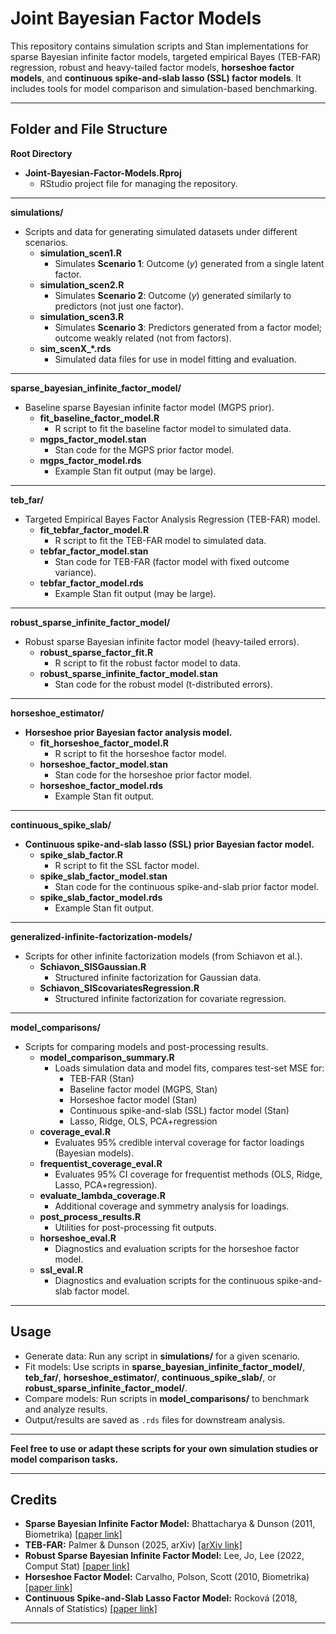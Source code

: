 # Joint Bayesian Factor Models

This repository contains simulation scripts and Stan implementations for sparse Bayesian infinite factor models, targeted empirical Bayes (TEB-FAR) regression, robust and heavy-tailed factor models, **horseshoe factor models**, and **continuous spike-and-slab lasso (SSL) factor models**. It includes tools for model comparison and simulation-based benchmarking.

---

## Folder and File Structure

**Root Directory**

- **Joint-Bayesian-Factor-Models.Rproj**
  - RStudio project file for managing the repository.

---

**simulations/**

- Scripts and data for generating simulated datasets under different scenarios.
    - **simulation_scen1.R**
      - Simulates **Scenario 1**: Outcome (*y*) generated from a single latent factor.
    - **simulation_scen2.R**
      - Simulates **Scenario 2**: Outcome (*y*) generated similarly to predictors (not just one factor).
    - **simulation_scen3.R**
      - Simulates **Scenario 3**: Predictors generated from a factor model; outcome weakly related (not from factors).
    - **sim_scenX_*.rds**
      - Simulated data files for use in model fitting and evaluation.

---

**sparse_bayesian_infinite_factor_model/**

- Baseline sparse Bayesian infinite factor model (MGPS prior).
    - **fit_baseline_factor_model.R**
      - R script to fit the baseline factor model to simulated data.
    - **mgps_factor_model.stan**
      - Stan code for the MGPS prior factor model.
    - **mgps_factor_model.rds**
      - Example Stan fit output (may be large).

---

**teb_far/**

- Targeted Empirical Bayes Factor Analysis Regression (TEB-FAR) model.
    - **fit_tebfar_factor_model.R**
      - R script to fit the TEB-FAR model to simulated data.
    - **tebfar_factor_model.stan**
      - Stan code for TEB-FAR (factor model with fixed outcome variance).
    - **tebfar_factor_model.rds**
      - Example Stan fit output (may be large).

---

**robust_sparse_infinite_factor_model/**

- Robust sparse Bayesian infinite factor model (heavy-tailed errors).
    - **robust_sparse_factor_fit.R**
      - R script to fit the robust factor model to data.
    - **robust_sparse_infinite_factor_model.stan**
      - Stan code for the robust model (t-distributed errors).

---

**horseshoe_estimator/**

- **Horseshoe prior Bayesian factor analysis model.**
    - **fit_horseshoe_factor_model.R**
      - R script to fit the horseshoe factor model.
    - **horseshoe_factor_model.stan**
      - Stan code for the horseshoe prior factor model.
    - **horseshoe_factor_model.rds**
      - Example Stan fit output.

---

**continuous_spike_slab/**

- **Continuous spike-and-slab lasso (SSL) prior Bayesian factor model.**
    - **spike_slab_factor.R**
      - R script to fit the SSL factor model.
    - **spike_slab_factor_model.stan**
      - Stan code for the continuous spike-and-slab prior factor model.
    - **spike_slab_factor_model.rds**
      - Example Stan fit output.

---

**generalized-infinite-factorization-models/**

- Scripts for other infinite factorization models (from Schiavon et al.).
    - **Schiavon_SISGaussian.R**
      - Structured infinite factorization for Gaussian data.
    - **Schiavon_SIScovariatesRegression.R**
      - Structured infinite factorization for covariate regression.

---

**model_comparisons/**

- Scripts for comparing models and post-processing results.
    - **model_comparison_summary.R**
      - Loads simulation data and model fits, compares test-set MSE for:
        - TEB-FAR (Stan)
        - Baseline factor model (MGPS, Stan)
        - Horseshoe factor model (Stan)
        - Continuous spike-and-slab (SSL) factor model (Stan)
        - Lasso, Ridge, OLS, PCA+regression
    - **coverage_eval.R**
      - Evaluates 95% credible interval coverage for factor loadings (Bayesian models).
    - **frequentist_coverage_eval.R**
      - Evaluates 95% CI coverage for frequentist methods (OLS, Ridge, Lasso, PCA+regression).
    - **evaluate_lambda_coverage.R**
      - Additional coverage and symmetry analysis for loadings.
    - **post_process_results.R**
      - Utilities for post-processing fit outputs.
    - **horseshoe_eval.R**
      - Diagnostics and evaluation scripts for the horseshoe factor model.
    - **ssl_eval.R**
      - Diagnostics and evaluation scripts for the continuous spike-and-slab factor model.

---

## Usage

- Generate data: Run any script in **simulations/** for a given scenario.
- Fit models: Use scripts in **sparse_bayesian_infinite_factor_model/**, **teb_far/**, **horseshoe_estimator/**, **continuous_spike_slab/**, or **robust_sparse_infinite_factor_model/**.
- Compare models: Run scripts in **model_comparisons/** to benchmark and analyze results.
- Output/results are saved as `.rds` files for downstream analysis.

---

**Feel free to use or adapt these scripts for your own simulation studies or model comparison tasks.**

---

## Credits

- **Sparse Bayesian Infinite Factor Model:** Bhattacharya & Dunson (2011, Biometrika) [[paper link]](https://academic.oup.com/biomet/article/98/2/291/207469)
- **TEB-FAR:** Palmer & Dunson (2025, arXiv) [[arXiv link]](https://arxiv.org/abs/2505.11351)
- **Robust Sparse Bayesian Infinite Factor Model:** Lee, Jo, Lee (2022, Comput Stat) [[paper link]](https://link.springer.com/article/10.1007/s00180-022-01208-5)
- **Horseshoe Factor Model:** Carvalho, Polson, Scott (2010, Biometrika) [[paper link]](https://www.jstor.org/stable/25734098)
- **Continuous Spike-and-Slab Lasso Factor Model:** Rocková (2018, Annals of Statistics) [[paper link]](https://projecteuclid.org/journals/annals-of-statistics/volume-46/issue-1/Bayesian-estimation-of-sparse-signals-with-a-continuous-spike-and/10.1214/17-AOS1554.full)

---
